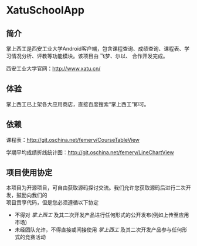 # XatuSchoolApp

## 简介


掌上西工是西安工业大学Android客户端，包含课程查询、成绩查询、课程表、学习情况分析、评教等功能模块。该项目由 飞梦、尔以、 合作开发完成。 

西安工业大学官网：http://www.xatu.cn/

## 体验
掌上西工已上架各大应用商店，直接百度搜索“掌上西工”即可。

## 依赖

课程表：http://git.oschina.net/femery/CourseTableView

学期平均成绩折线统计图：http://git.oschina.net/femery/LineChartView

## 项目使用协定


本项目为开源项目，可自由获取源码探讨交流。我们允许您获取源码后进行二次开发，鼓励向我们的  
项目贡享代码，但是您必须遵循以下协定  
 - 不得对 *掌上西工* 及其二次开发产品进行任何形式的公开发布(例如上传至应用市场)  
 - 未经团队允许，不得直接或间接使用 *掌上西工* 及其二次开发产品参与任何形式的竞赛活动  
